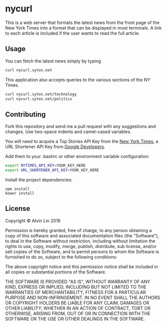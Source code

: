 # nycurl

This is a web server that formats the latest news from the front page of the
New York Times into a format that can be displayed in most terminals. A link
to each article is included if the user wants to read the full article.

## Usage
You can fetch the latest news simply by typing  
```bash
curl nycurl.sytes.net
```
This application also accepts queries to the various sections of the NY Times.
```bash
curl nycurl.sytes.net/technology
curl nycurl.sytes.net/politics
```

## Contributing
Fork this repository and send me a pull request with any suggestions and
changes. Use two-space indents and camel-cased variables.

You will need to acquire a Top Stories API Key from the
[New York Times](http://developer.nytimes.com),
a URL Shortener API Key from
[Google Developers](https://console.developers.google.com).

Add them to your .bashrc or other environment variable configuration:
```bash
export NYTIMES_API_KEY=YOUR_KEY_HERE
export URL_SHORTENER_API_KEY=YOUR_KEY_HERE
```

Install the project dependencies:
```
npm install
bower install
```

## License
Copyright &copy; Alvin Lin 2016

Permission is hereby granted, free of charge, to any person obtaining a copy of
this software and associated documentation files (the "Software"), to deal in
the Software without restriction, including without limitation the rights to
use, copy, modify, merge, publish, distribute, sub license, and/or sell copies
of the Software, and to permit persons to whom the Software is furnished to do
so, subject to the following conditions:

The above copyright notice and this permission notice shall be included in all
copies or substantial portions of the Software.

THE SOFTWARE IS PROVIDED "AS IS", WITHOUT WARRANTY OF ANY KIND, EXPRESS OR
IMPLIED, INCLUDING BUT NOT LIMITED TO THE WARRANTIES OF MERCHANTABILITY,
FITNESS FOR A PARTICULAR PURPOSE AND NON-INFRINGEMENT. IN NO EVENT SHALL THE
AUTHORS OR COPYRIGHT HOLDERS BE LIABLE FOR ANY CLAIM, DAMAGES OR OTHER
LIABILITY, WHETHER IN AN ACTION OF CONTRACT, TORT OR OTHERWISE, ARISING FROM,
OUT OF OR IN CONNECTION WITH THE SOFTWARE OR THE USE OR OTHER DEALINGS IN THE
SOFTWARE.
